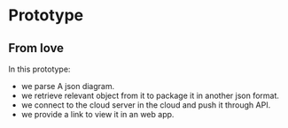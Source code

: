 # Prototype #
## From love ##

In this prototype:

- we parse A json diagram.
- we retrieve relevant object from it to package it in another json format.
- we connect to the cloud server in the cloud and push it through API.
- we provide a link to view it in an web app.
